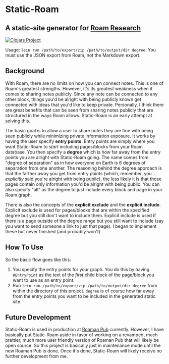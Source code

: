 # Static-Roam
## A static-site generator for [Roam Research](https://roamresearch.com/)
[![Clojars Project](https://clojars.org/static-roam/static-roam/latest-version.svg)](https://clojars.org/static-roam)

Usage: `lein run /path/to/export/zip /path/to/output/dir degree`. You must use the JSON export from Roam, not the Markdown export.

## Background

With Roam, there are no limits on how you can connect notes. This is one of Roam's greatest strengths. However, it's its greatest weakness when it comes to sharing notes publicly. Since any note can be connected to any other block, things you'd be alright with being publicly known get connected with ideas that you'd like to keep private. Personally, I think there are great benefits that can be seen from sharing notes publicly that are structured in the ways Roam allows. Static-Roam is an early attempt at solving this.

The basic goal is to allow a user to share notes they are fine with being seen publicly while minimizing private information exposure. It works by having the user specify **entry points**. Entry points are simply where you want Static-Roam to *start* including pages/blocks from your Roam database. You then specify a **degree** which is how far away from the entry points you are alright with Static-Roam going. The name comes from "degree of separation" as in how everyone on Earth is 6 degrees of separation from one another. The reasoning behind the degree approach is that the farther away you get from entry points (which, remember, you *explicitly* said you're alright with being public), the less likely it is that those pages contain only information you'd be alright with being public. You can also specify "all" as the degree to just include every block and page in your Roam graph.

There is also the concepts of the **explicit exclude** and the **explicit include**. Explicit exclude is used for pages/blocks that are within the specified degree but you still don't want to include them. Explicit include is used if there is a page outside of the degree range but you still want to include (say you want to send someone a link to just that page). I began to implement these but never finished (and probably won't)

## How To Use

So the basic flow goes like this:

1. You specify the entry points for your graph. You do this by having `#EntryPoint` as the text of the *first* child block of the page/block you want to use as an entry point.
2. Run `lein run /path/to/export/zip /path/to/output/dir degree` from within the directory of this project. `degree` is of course how far away from the entry points you want to be included in the generated static site.

## Future Development

Static-Roam is used in production at [Roaman Pub](https://roaman.pub/) currently. However, I have basically put Static-Roam aside in favor of working on a revamped, much prettier, much more user friendly version of Roaman Pub that will likely be open source. So this project is basically just in maintenance mode until the new Roaman Pub is done. Once it's done, Static-Roam will likely receive no further development from me.

